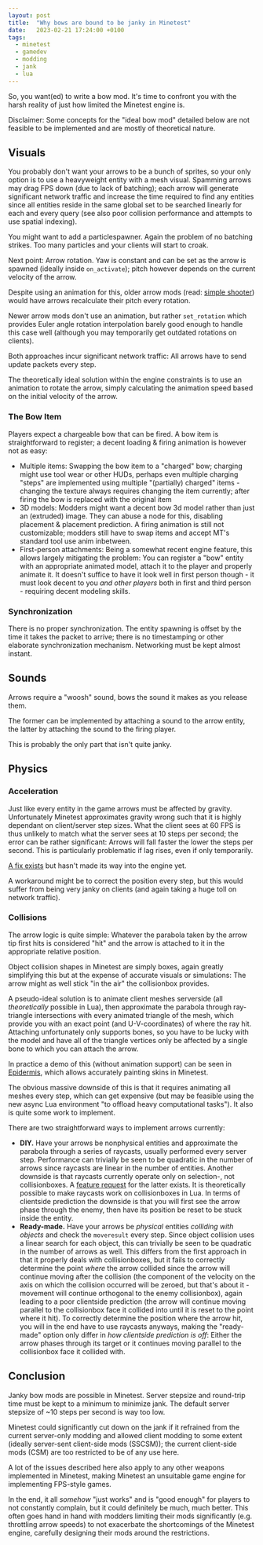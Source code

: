 ```yaml
---
layout: post
title:  "Why bows are bound to be janky in Minetest"
date:   2023-02-21 17:24:00 +0100
tags:
  - minetest
  - gamedev
  - modding
  - jank
  - lua
---
```


So, you want(ed) to write a bow mod. It's time to confront you with the harsh reality of just how limited the Minetest engine is.

Disclaimer: Some concepts for the "ideal bow mod" detailed below are not feasible to be implemented and are mostly of theoretical nature.

## Visuals

You probably don't want your arrows to be a bunch of sprites, so your only option
is to use a heavyweight entity with a mesh visual.
Spamming arrows may drag FPS down (due to lack of batching);
each arrow will generate significant network traffic and increase the time
required to find any entities since all entities reside in the same global set to be
searched linearly for each and every query (see also poor collision performance and attempts to use spatial indexing).

You might want to add a particlespawner. Again the problem of no batching strikes.
Too many particles and your clients will start to croak.

Next point: Arrow rotation. Yaw is constant and can be set as the arrow is spawned (ideally inside `on_activate`); pitch however depends on the current velocity of the arrow.

Despite using an animation for this, older arrow mods
(read: [simple shooter](https://github.com/stujones11/shooter/blob/master/shooter_crossbow/init.lua))
would have arrows recalculate their pitch every rotation.

Newer arrow mods don't use an animation, but rather `set_rotation` which
provides Euler angle rotation interpolation barely good enough to handle this case well
(although you may temporarily get outdated rotations on clients).

Both approaches incur significant network traffic: All arrows have to send update packets every step.

The theoretically ideal solution within the engine constraints is to use an animation to rotate the arrow,
simply calculating the animation speed based on the initial velocity of the arrow.

### The Bow Item

Players expect a chargeable bow that can be fired. A bow item is straightforward to register; a decent loading & firing animation is however not as easy:

* Multiple items: Swapping the bow item to a "charged" bow; charging might use tool wear or other HUDs,
  perhaps even multiple charging "steps" are implemented using multiple "(partially) charged" items
  \- changing the texture always requires changing the item currently; after firing the bow is replaced with the original item
* 3D models: Modders might want a decent bow 3d model rather than just an (extruded) image.
  They can abuse a node for this, disabling placement & placement prediction.
  A firing animation is still not customizable; modders still have to swap items and accept MT's standard tool use anim inbetween.
* First-person attachments: Being a somewhat recent engine feature, this allows largely mitigating the problem:
  You can register a "bow" entity with an appropriate animated model, attach it to the player and properly animate it.
  It doesn't suffice to have it look well in first person though
  \- it must look decent to you *and other players* both in first and third person - requiring decent modeling skills.

### Synchronization

There is no proper synchronization. The entity spawning is offset by the time it takes the packet to arrive;
there is no timestamping or other elaborate synchronization mechanism. Networking must be kept almost instant.

## Sounds

Arrows require a "woosh" sound, bows the sound it makes as you release them.

The former can be implemented by attaching a sound to the arrow entity,
the latter by attaching the sound to the firing player.

This is probably the only part that isn't quite janky.

## Physics

### Acceleration

Just like every entity in the game arrows must be affected by gravity.
Unfortunately Minetest approximates gravity wrong such that it is highly dependant
on client/server step sizes. What the client sees at 60 FPS is thus unlikely to match
what the server sees at 10 steps per second; the error can be rather significant:
Arrows will fall faster the lower the steps per second.
This is particularly problematic if lag rises, even if only temporarily.

[A fix exists](https://github.com/minetest/minetest/pull/12353) but hasn't made its way into the engine yet.

A workaround might be to correct the position every step,
but this would suffer from being very janky on clients
(and again taking a huge toll on network traffic).

### Collisions

The arrow logic is quite simple: Whatever the parabola taken by the arrow tip first hits
is considered "hit" and the arrow is attached to it in the appropriate relative position.

Object collision shapes in Minetest are simply boxes, again greatly simplifying this but at the expense
of accurate visuals or simulations: The arrow might as well stick "in the air" the collisionbox provides.

A pseudo-ideal solution is to animate client meshes serverside (all *theoretically* possible in Lua),
then approximate the parabola through ray-triangle intersections with every animated triangle of the mesh,
which provide you with an exact point (and U-V-coordinates) of where the ray hit.
Attaching unfortunately only supports bones, so you have to be lucky with the model
and have all of the triangle vertices only be affected by a single bone to which you can attach the arrow.

In practice a demo of this (without animation support)
can be seen in [Epidermis](https://github.com/appgurueu/epidermis),
which allows accurately painting skins in Minetest.

The obvious massive downside of this is that it requires animating all meshes every step, which can get expensive
(but may be feasible using the new async Lua environment "to offload heavy computational tasks").
It also is quite some work to implement.

There are two straightforward ways to implement arrows currently:

* **DIY.** Have your arrows be nonphysical entities and approximate the parabola through a series of raycasts,
  usually performed every server step. Performance can trivially be seen to be quadratic in the number of arrows since raycasts
  are linear in the number of entities. Another downside is that raycasts currently operate only on selection-, not collisionboxes.
  A [feature request](https://github.com/minetest/minetest/issues/12673) for the latter exists. It is theoretically possible
  to make raycasts work on collisionboxes in Lua.
  In terms of clientside prediction the downside is that you will first see the arrow phase through the enemy,
  then have its position be reset to be stuck inside the entity.
* **Ready-made.** Have your arrows be *physical* entities *colliding with objects* and check the `moveresult` every step.
  Since object collision uses a linear search for each object, this can trivially be seen to be quadratic in the number of arrows as well.
  This differs from the first approach in that it properly deals with collisionboxes, but it fails to correctly determine the point *where* the arrow collided
  since the arrow will continue moving after the collision
  (the component of the velocity on the axis on which the collision occurred will be zeroed, but that's about it - movement will continue orthogonal to the enemy collisionbox),
  again leading to a poor clientside prediction (the arrow will continue moving parallel to the collisionbox face it collided into until it is reset to the point where it hit).
  To correctly determine the position where the arrow hit, you will in the end have to use raycasts anyways, making the "ready-made" option only differ
  in *how clientside prediction is off*: Either the arrow phases through its target or it continues moving parallel to the collisionbox face it collided with.

## Conclusion

Janky bow mods are possible in Minetest.
Server stepsize and round-trip time must be kept to a minimum to minimize jank.
The default server stepsize of ~10 steps per second is way too low.

Minetest could significantly cut down on the jank if it refrained from the current
server-only modding and allowed client modding to some extent (ideally server-sent client-side mods (SSCSM));
the current client-side mods (CSM) are too restricted to be of any use here.

A lot of the issues described here also apply to any other weapons implemented in Minetest,
making Minetest an unsuitable game engine for implementing FPS-style games.

In the end, it all *somehow* "just works" and is "good enough"
for players to not constantly complain, but it could definitely be much, much better.
This often goes hand in hand with modders limiting their mods significantly (e.g. throttling arrow speeds)
to not exacerbate the shortcomings of the Minetest engine, carefully designing their mods around the restrictions.
